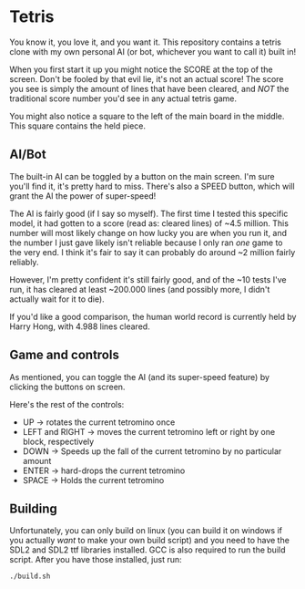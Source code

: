 # Tetris

You know it, you love it, and you want it. This repository contains a tetris
clone with my own personal AI (or bot, whichever you want to call it) built in!

When you first start it up you might notice the SCORE at the top of the screen.
Don't be fooled by that evil lie, it's not an actual score! The score you see
is simply the amount of lines that have been cleared, and *NOT* the traditional
score number you'd see in any actual tetris game.

You might also notice a square to the left of the main board in the middle.
This square contains the held piece.

## AI/Bot
The built-in AI can be toggled by a button on the main screen. I'm sure you'll
find it, it's pretty hard to miss. There's also a SPEED button, which
will grant the AI the power of super-speed!

The AI is fairly good (if I say so myself). The first time I tested this specific
model, it had gotten to a score (read as: cleared lines) of ~4.5 million.
This number will most likely change on how lucky you are when you run it, and
the number I just gave likely isn't reliable because I only ran *one* game
to the very end. I think it's fair to say it can probably do around ~2 million
fairly reliably.

However, I'm pretty confident it's still fairly good, and of the ~10 tests
I've run, it has cleared at least ~200.000 lines (and possibly more, I didn't actually
wait for it to die).

If you'd like a good comparison, the human world record is currently held by
Harry Hong, with 4.988 lines cleared.

## Game and controls
As mentioned, you can toggle the AI (and its super-speed feature) by clicking
the buttons on screen.

Here's the rest of the controls:

* UP -> rotates the current tetromino once
* LEFT and RIGHT -> moves the current tetromino left or right by one block, respectively
* DOWN -> Speeds up the fall of the current tetromino by no particular amount
* ENTER -> hard-drops the current tetromino
* SPACE -> Holds the current tetromino

## Building
Unfortunately, you can only build on linux (you can build it on windows if
you actually *want* to make your own build script) and you need to have the SDL2 and
SDL2 ttf libraries installed. GCC is also required to run the build script. 
After you have those installed, just run:

`./build.sh`
